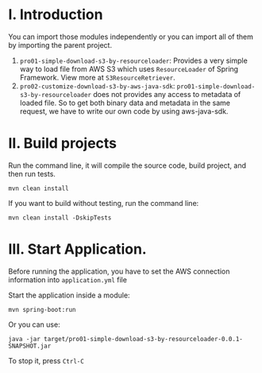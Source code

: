 # I. Introduction
You can import those modules independently or you can import all of them by importing the parent project.

1. `pro01-simple-download-s3-by-resourceloader`: Provides a very simple way to load file from AWS S3 which uses `ResourceLoader` of Spring Framework.
View more at `S3ResourceRetriever`.
2. `pro02-customize-download-s3-by-aws-java-sdk`: `pro01-simple-download-s3-by-resourceloader` does not provides any access to metadata of loaded file. 
So to get both binary data and metadata in the same request, we have to write our own code by using aws-java-sdk.
 
# II. Build projects
Run the command line, it will compile the source code, build project, and then run tests.
```
mvn clean install 
```

If you want to build without testing, run the command line:
```
mvn clean install -DskipTests 
```

# III. Start Application.
Before running the application, you have to set the AWS connection information into `application.yml` file

Start the application inside a module:
```
mvn spring-boot:run 
``` 
Or you can use:
```
java -jar target/pro01-simple-download-s3-by-resourceloader-0.0.1-SNAPSHOT.jar 
```

To stop it, press `Ctrl-C`
